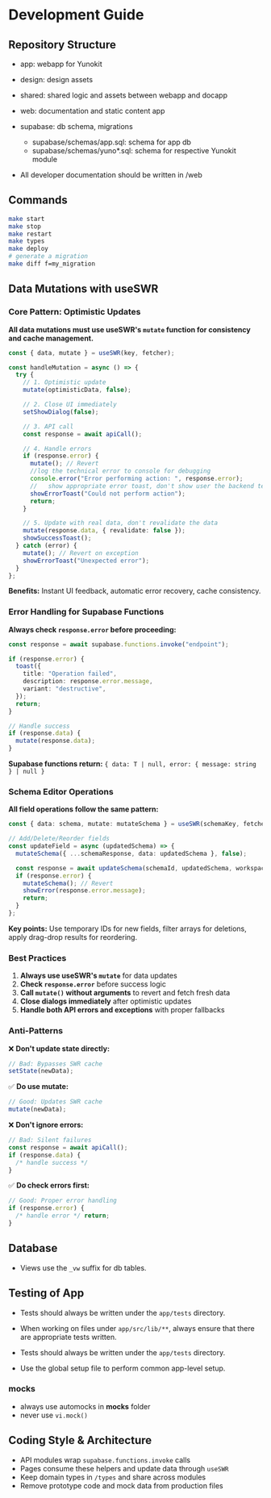 # Development Guide

## Repository Structure

- app: webapp for Yunokit
- design: design assets
- shared: shared logic and assets between webapp and docapp
- web: documentation and static content app
- supabase: db schema, migrations
  - supabase/schemas/app.sql: schema for app db
  - supabase/schemas/yuno\*.sql: schema for respective Yunokit module

- All developer documentation should be written in /web

## Commands

```bash
make start
make stop
make restart
make types
make deploy
# generate a migration
make diff f=my_migration
```

## Data Mutations with useSWR

### Core Pattern: Optimistic Updates

**All data mutations must use useSWR's `mutate` function for consistency and cache management.**

```typescript
const { data, mutate } = useSWR(key, fetcher);

const handleMutation = async () => {
  try {
    // 1. Optimistic update
    mutate(optimisticData, false);

    // 2. Close UI immediately
    setShowDialog(false);

    // 3. API call
    const response = await apiCall();

    // 4. Handle errors
    if (response.error) {
      mutate(); // Revert
      //log the technical error to console for debugging
      console.error("Error performing action: ", response.error);
      //   show appropriate error toast, don't show user the backend technical error
      showErrorToast("Could not perform action");
      return;
    }

    // 5. Update with real data, don't revalidate the data
    mutate(response.data, { revalidate: false });
    showSuccessToast();
  } catch (error) {
    mutate(); // Revert on exception
    showErrorToast("Unexpected error");
  }
};
```

**Benefits:** Instant UI feedback, automatic error recovery, cache consistency.

### Error Handling for Supabase Functions

**Always check `response.error` before proceeding:**

```typescript
const response = await supabase.functions.invoke("endpoint");

if (response.error) {
  toast({
    title: "Operation failed",
    description: response.error.message,
    variant: "destructive",
  });
  return;
}

// Handle success
if (response.data) {
  mutate(response.data);
}
```

**Supabase functions return:** `{ data: T | null, error: { message: string } | null }`

### Schema Editor Operations

**All field operations follow the same pattern:**

```typescript
const { data: schema, mutate: mutateSchema } = useSWR(schemaKey, fetcher);

// Add/Delete/Reorder fields
const updateField = async (updatedSchema) => {
  mutateSchema({ ...schemaResponse, data: updatedSchema }, false);

  const response = await updateSchema(schemaId, updatedSchema, workspaceId);
  if (response.error) {
    mutateSchema(); // Revert
    showError(response.error.message);
    return;
  }
};
```

**Key points:** Use temporary IDs for new fields, filter arrays for deletions, apply drag-drop results for reordering.

### Best Practices

1. **Always use useSWR's `mutate`** for data updates
2. **Check `response.error`** before success logic
3. **Call `mutate()` without arguments** to revert and fetch fresh data
4. **Close dialogs immediately** after optimistic updates
5. **Handle both API errors and exceptions** with proper fallbacks

### Anti-Patterns

❌ **Don't update state directly:**

```typescript
// Bad: Bypasses SWR cache
setState(newData);
```

✅ **Do use mutate:**

```typescript
// Good: Updates SWR cache
mutate(newData);
```

❌ **Don't ignore errors:**

```typescript
// Bad: Silent failures
const response = await apiCall();
if (response.data) {
  /* handle success */
}
```

✅ **Do check errors first:**

```typescript
// Good: Proper error handling
if (response.error) {
  /* handle error */ return;
}
```
## Database

- Views use the `_vw` suffix for db tables.


## Testing of App

- Tests should always be written under the `app/tests` directory. 
- When working on files under `app/src/lib/**`, always ensure that there are appropriate tests written.

- Tests should always be written under the `app/tests` directory. 
- Use the global setup file to perform common app-level setup.

### mocks
- always use automocks in __mocks__ folder
- never use `vi.mock()`

## Coding Style & Architecture

- API modules wrap `supabase.functions.invoke` calls
- Pages consume these helpers and update data through `useSWR`
- Keep domain types in `/types` and share across modules
- Remove prototype code and mock data from production files

